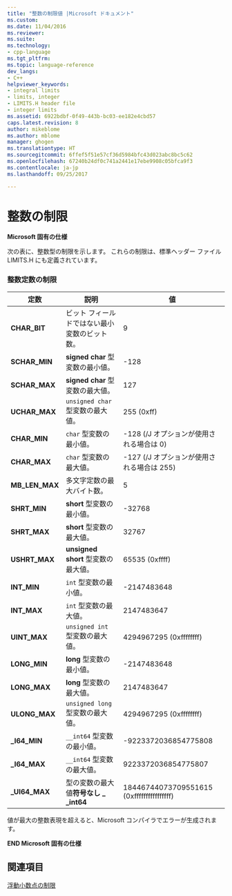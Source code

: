 ```yaml
---
title: "整数の制限値 |Microsoft ドキュメント"
ms.custom: 
ms.date: 11/04/2016
ms.reviewer: 
ms.suite: 
ms.technology:
- cpp-language
ms.tgt_pltfrm: 
ms.topic: language-reference
dev_langs:
- C++
helpviewer_keywords:
- integral limits
- limits, integer
- LIMITS.H header file
- integer limits
ms.assetid: 6922bdbf-0f49-443b-bc03-ee182e4cbd57
caps.latest.revision: 8
author: mikeblome
ms.author: mblome
manager: ghogen
ms.translationtype: HT
ms.sourcegitcommit: 6ffef5f51e57cf36d5984bfc43d023abc8bc5c62
ms.openlocfilehash: 67240b24df0c741a2441e17ebe9908c05bfca9f3
ms.contentlocale: ja-jp
ms.lasthandoff: 09/25/2017

---
```

# <a name="integer-limits"></a>整数の制限
**Microsoft 固有の仕様**  
  
 次の表に、整数型の制限を示します。 これらの制限は、標準ヘッダー ファイル LIMITS.H にも定義されています。  
  
### <a name="limits-on-integer-constants"></a>整数定数の制限  
  
|定数|説明|値|  
|--------------|-------------|-----------|  
|**CHAR_BIT**|ビット フィールドではない最小変数のビット数。|9|  
|**SCHAR_MIN**|**signed char** 型変数の最小値。|-128|  
|**SCHAR_MAX**|**signed char** 型変数の最大値。|127|  
|**UCHAR_MAX**|`unsigned char` 型変数の最大値。|255 (0xff)|  
|**CHAR_MIN**|`char` 型変数の最小値。|-128 (/J オプションが使用される場合は 0)|  
|**CHAR_MAX**|`char` 型変数の最大値。|-127 (/J オプションが使用される場合は 255)|  
|**MB_LEN_MAX**|多文字定数の最大バイト数。|5|  
|**SHRT_MIN**|**short** 型変数の最小値。|-32768|  
|**SHRT_MAX**|**short** 型変数の最大値。|32767|  
|**USHRT_MAX**|**unsigned short** 型変数の最大値。|65535 (0xffff)|  
|**INT_MIN**|`int` 型変数の最小値。|-2147483648|  
|**INT_MAX**|`int` 型変数の最大値。|2147483647|  
|**UINT_MAX**|`unsigned int` 型変数の最大値。|4294967295 (0xffffffff)|  
|**LONG_MIN**|**long** 型変数の最小値。|-2147483648|  
|**LONG_MAX**|**long** 型変数の最大値。|2147483647|  
|**ULONG_MAX**|`unsigned long` 型変数の最大値。|4294967295 (0xffffffff)|  
|**_I64_MIN**|`__int64` 型変数の最小値。|-9223372036854775808|  
|**_I64_MAX**|`__int64` 型変数の最大値。|9223372036854775807|  
|**_UI64_MAX**|型の変数の最大値**符号なし _ _int64**|18446744073709551615 (0xffffffffffffffff)|  
  
 値が最大の整数表現を超えると、Microsoft コンパイラでエラーが生成されます。  
  
**END Microsoft 固有の仕様**  
  
## <a name="see-also"></a>関連項目  
 [浮動小数点の制限](../cpp/floating-limits.md)
